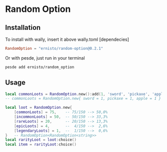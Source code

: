 # Random Option

## Installation
To install with wally, insert it above wally.toml [dependecies]
```toml
RandomOption = "ernisto/random-option@0.2.1"
```
Or with pesde, just run in your terminal
```sh
pesde add ernisto/random_option
```

## Usage
```lua
local commonLoots = RandomOption.new():add(1, 'sword', 'pickaxe', 'apple')  -- RandomOption<string>
-- commonLoots = RandomOption.new{ sword = 1, pickaxe = 1, apple = 1 }

local loot = RandomOption.new{
    [commonLoots] = 75,    -- 75/150 --> 50,0%
    [incommonLoots] = 50,  -- 50/150 --> 33,3%
    [rareLoots] = 20,      -- 20/150 --> 13,3%
    [epicLoots] = 4,       --  4/150 -->  2,6%
    [legendaryLoots] = 1,  --  1/150 -->  0,6%
}   -- RandomOption<RandomOption<string>>
local rarityLoot = loot:choice()
local item = rarityLoot:choice()
```